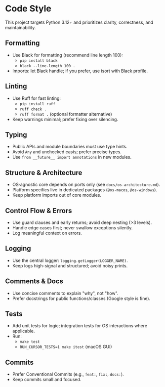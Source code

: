 # Code Style

This project targets Python 3.12+ and prioritizes clarity, correctness, and maintainability.

## Formatting
- Use Black for formatting (recommend line length 100):
  - `pip install black`
  - `black --line-length 100 .`
- Imports: let Black handle; if you prefer, use isort with Black profile.

## Linting
- Use Ruff for fast linting:
  - `pip install ruff`
  - `ruff check .`
  - `ruff format .` (optional formatter alternative)
- Keep warnings minimal; prefer fixing over silencing.

## Typing
- Public APIs and module boundaries must use type hints.
- Avoid `Any` and unchecked casts; prefer precise types.
- Use `from __future__ import annotations` in new modules.

## Structure & Architecture
- OS‑agnostic core depends on ports only (see `docs/os-architecture.md`).
- Platform specifics live in dedicated packages (`@os-macos`, `@os-windows`).
- Keep platform imports out of core modules.

## Control Flow & Errors
- Use guard clauses and early returns; avoid deep nesting (>3 levels).
- Handle edge cases first; never swallow exceptions silently.
- Log meaningful context on errors.

## Logging
- Use the central logger: `logging.getLogger(LOGGER_NAME)`.
- Keep logs high-signal and structured; avoid noisy prints.

## Comments & Docs
- Use concise comments to explain "why", not "how".
- Prefer docstrings for public functions/classes (Google style is fine).

## Tests
- Add unit tests for logic; integration tests for OS interactions where applicable.
- Run:
  - `make test`
  - `RUN_CURSOR_TESTS=1 make itest` (macOS GUI)

## Commits
- Prefer Conventional Commits (e.g., `feat:`, `fix:`, `docs:`).
- Keep commits small and focused.


